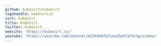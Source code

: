 ```yaml
---
github: kubevirt/kubevirt
logohandle: kubevirtio
sort: kubevirt
title: KubeVirt
twitter: kubevirt
website: 'https://kubevirt.io/'
youtube: 'https://youtube.com/channel/UC2FH36TbZizw25pVT1P3C3g/videos'
---
```

